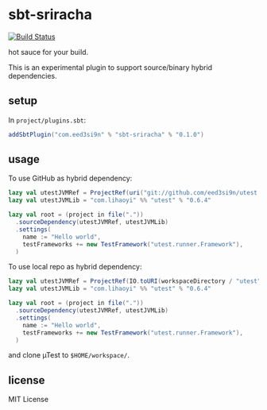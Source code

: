sbt-sriracha
============

[![Build Status](https://travis-ci.org/sbt/sbt-sriracha.svg?branch=master)](https://travis-ci.org/sbt/sbt-sriracha)

hot sauce for your build.

This is an experimental plugin to support source/binary hybrid dependencies.

setup
-----

In `project/plugins.sbt`:

```scala
addSbtPlugin("com.eed3si9n" % "sbt-sriracha" % "0.1.0")
```

usage
-----

To use GitHub as hybrid dependency:

```scala
lazy val utestJVMRef = ProjectRef(uri("git://github.com/eed3si9n/utest.git#5b19f47c"), "utestJVM")
lazy val utestJVMLib = "com.lihaoyi" %% "utest" % "0.6.4"

lazy val root = (project in file("."))
  .sourceDependency(utestJVMRef, utestJVMLib)
  .settings(
    name := "Hello world",
    testFrameworks += new TestFramework("utest.runner.Framework"),
  )
```

To use local repo as hybrid dependency:

```scala
lazy val utestJVMRef = ProjectRef(IO.toURI(workspaceDirectory / "utest"), "utestJVM")
lazy val utestJVMLib = "com.lihaoyi" %% "utest" % "0.6.4"

lazy val root = (project in file("."))
  .sourceDependency(utestJVMRef, utestJVMLib)
  .settings(
    name := "Hello world",
    testFrameworks += new TestFramework("utest.runner.Framework"),
  )
```

and clone µTest to `$HOME/workspace/`.

license
-------

MIT License
